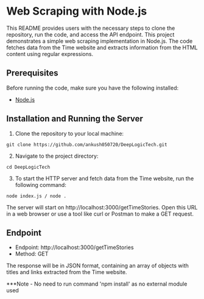 # Web Scraping with Node.js
This README provides users with the necessary steps to clone the repository, run the code, and access the API endpoint.
This project demonstrates a simple web scraping implementation in Node.js. The code fetches data from the Time website and extracts information from the HTML content using regular expressions.

## Prerequisites

Before running the code, make sure you have the following installed:

- [Node.js](https://nodejs.org/)

## Installation and Running the Server

1. Clone the repository to your local machine:
```
git clone https://github.com/ankush050720/DeepLogicTech.git
```
2. Navigate to the project directory:
```
cd DeepLogicTech
```

3. To start the HTTP server and fetch data from the Time website, run the following command:
```
node index.js / node .
```

The server will start on http://localhost:3000/getTimeStories. Open this URL in a web browser or use a tool like curl or Postman to make a GET request.

## Endpoint

* Endpoint: http://localhost:3000/getTimeStories
* Method: GET

The response will be in JSON format, containing an array of objects with titles and links extracted from the Time website.

***Note - No need to run command 'npm install' as no external module used
